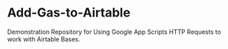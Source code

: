 # Add-Gas-to-Airtable
Demonstration Repository for Using Google App Scripts HTTP Requests to work with Airtable Bases.
